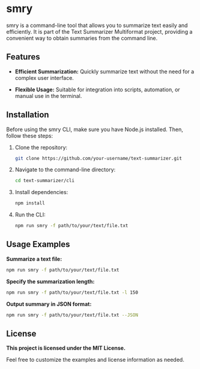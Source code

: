 # smry

smry is a command-line tool that allows you to summarize text easily and efficiently. It is part of the Text Summarizer Multiformat project, providing a convenient way to obtain summaries from the command line.

## Features

- **Efficient Summarization:** Quickly summarize text without the need for a complex user interface.

- **Flexible Usage:** Suitable for integration into scripts, automation, or manual use in the terminal.

## Installation

Before using the smry CLI, make sure you have Node.js installed. Then, follow these steps:

1. Clone the repository:

    ```bash
    git clone https://github.com/your-username/text-summarizer.git
    ```

2. Navigate to the command-line directory:

    ```bash
    cd text-summarizer/cli
    ```

3. Install dependencies:

    ```bash
    npm install
    ```

4. Run the CLI:

    ```bash
    npm run smry -f path/to/your/text/file.txt
    ```

## Usage Examples

**Summarize a text file:**

```bash
npm run smry -f path/to/your/text/file.txt
```

**Specify the summarization length:**

```bash
npm run smry -f path/to/your/text/file.txt -l 150
```

**Output summary in JSON format:**

```bash
npm run smry -f path/to/your/text/file.txt --JSON
```
    
## License

**This project is licensed under the MIT License.**

Feel free to customize the examples and license information as needed.